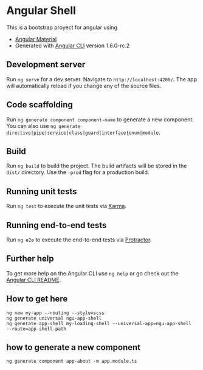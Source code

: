 # Angular Shell
This is a bootstrap proyect for angular using

- [Angular Material](https://material.angular.io/)
- Generated with [Angular CLI](https://github.com/angular/angular-cli) version 1.6.0-rc.2


## Development server
Run `ng serve` for a dev server. Navigate to `http://localhost:4200/`. The app will automatically reload if you change any of the source files.

## Code scaffolding

Run `ng generate component component-name` to generate a new component. You can also use `ng generate directive|pipe|service|class|guard|interface|enum|module`.

## Build

Run `ng build` to build the project. The build artifacts will be stored in the `dist/` directory. Use the `-prod` flag for a production build.

## Running unit tests

Run `ng test` to execute the unit tests via [Karma](https://karma-runner.github.io).

## Running end-to-end tests

Run `ng e2e` to execute the end-to-end tests via [Protractor](http://www.protractortest.org/).

## Further help

To get more help on the Angular CLI use `ng help` or go check out the [Angular CLI README](https://github.com/angular/angular-cli/blob/master/README.md).

## How to get here
```
ng new my-app --routing --style=scss
ng generate universal ngu-app-shell
ng generate app-shell my-loading-shell --universal-app=ngu-app-shell  --route=app-shell-path
```

## how to generate a new component
``` 
ng generate component app-about -m app.module.ts
```
